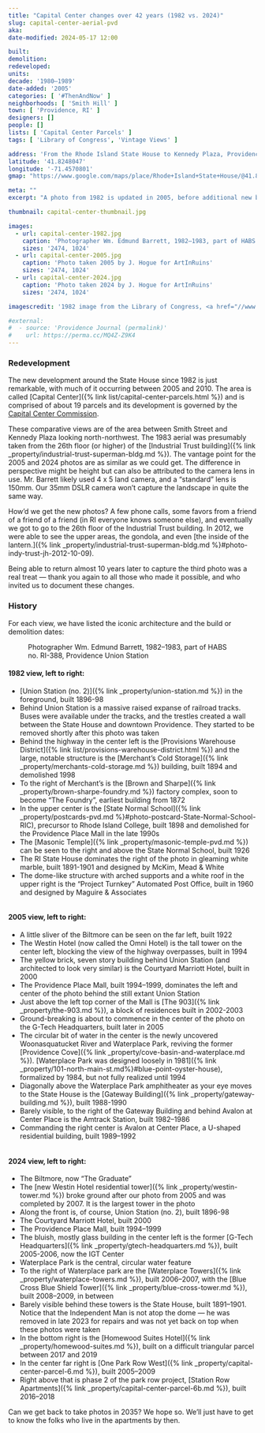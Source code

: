 ```yaml
---
title: "Capital Center changes over 42 years (1982 vs. 2024)"
slug: capital-center-aerial-pvd
aka:
date-modified: 2024-05-17 12:00

built:
demolition:
redeveloped:
units:
decade: '1980–1989'
date-added: '2005'
categories: [ '#ThenAndNow' ]
neighborhoods: [ 'Smith Hill' ]
town: [ 'Providence, RI' ]
designers: []
people: []
lists: [ 'Capital Center Parcels' ]
tags: [ 'Library of Congress', 'Vintage Views' ]

address: 'From the Rhode Island State House to Kennedy Plaza, Providence RI'
latitude: '41.8248047'
longitude: '-71.4570801'
gmap: "https://www.google.com/maps/place/Rhode+Island+State+House/@41.8248047,-71.4570801,14z/data=!3m1!5s0x89e4451a6437e02b:0x360c1fbe902280b!4m9!1m2!2m1!1scapital-center+providence+ri!3m5!1s0x89e4451a576adb33:0x4e520f7525043b6d!8m2!3d41.8307662!4d-71.4153037!15sChxjYXBpdGFsLWNlbnRlciBwcm92aWRlbmNlIHJpWh4iHGNhcGl0YWwgY2VudGVyIHByb3ZpZGVuY2UgcmmSARdzdGF0ZV9nb3Zlcm5tZW50X29mZmljZZoBI0NoWkRTVWhOTUc5blMwVkpRMEZuU1VSWk9XUlFPRkZSRUFF4AEA"

meta: ""
excerpt: "A photo from 1982 is updated in 2005, before additional new buildings rise up, and then again in 2024"

thumbnail: capital-center-thumbnail.jpg

images:
  - url: capital-center-1982.jpg
    caption: 'Photographer Wm. Edmund Barrett, 1982–1983, part of HABS no. RI-388, Providence Union Station'
    sizes: '2474, 1024'
  - url: capital-center-2005.jpg
    caption: 'Photo taken 2005 by J. Hogue for ArtInRuins'
    sizes: '2474, 1024'
  - url: capital-center-2024.jpg
    caption: 'Photo taken 2024 by J. Hogue for ArtInRuins'
    sizes: '2474, 1024'

imagescredit: '1982 image from the Library of Congress, <a href="//www.loc.gov/pictures/item/ri0377.photos.145737p/">Historic American Building Survey/Historical American Engineering Record of Union Station</a>'

#external:
#  - source: 'Providence Journal (permalink)'
#    url: https://perma.cc/MQ4Z-Z9K4
---
```


### Redevelopment

The new development around the State House since 1982 is just remarkable, with much of it occurring between 2005 and 2010. The area is called [Capital Center]({% link list/capital-center-parcels.html %}) and is comprised of about 19 parcels and its development is governed by the [Capital Center Commission](//www.providenceri.gov/planning/capital-center-commission/).

These comparative views are of the area between Smith Street and Kennedy Plaza looking north-northwest. The 1983 aerial was presumably taken from the 26th floor (or higher) of the [Industrial Trust building]({% link _property/industrial-trust-superman-bldg.md %}). The vantage point for the 2005 and 2024 photos are as similar as we could get. The difference in perspective might be height but can also be attributed to the camera lens in use. Mr. Barrett likely used 4 x 5 land camera, and a “standard” lens is 150mm. Our 35mm DSLR camera won’t capture the landscape in quite the same way.

How’d we get the new photos? A few phone calls, some favors from a friend of a friend of a friend (in RI everyone knows someone else), and eventually we got to go to the 26th floor of the Industrial Trust building. In 2012, we were able to see the upper areas, the gondola, and even [the inside of the lantern.]({% link _property/industrial-trust-superman-bldg.md %}#photo-indy-trust-jh-2012-10-09).

Being able to return almost 10 years later to capture the third photo was a real treat — thank you again to all those who made it possible, and who invited us to document these changes.


### History

For each view, we have listed the iconic architecture and the build or demolition dates:

<figure class="u__img" aria-hidden="true">
  <img src="{{ site.propimg_path }}{{ page.slug }}/capital-center-1982.jpg" alt="" />
  <figcaption>Photographer Wm. Edmund Barrett, 1982–1983, part of HABS no. RI-388, Providence Union Station</figcaption>
</figure>

#### 1982 view, left to right:

+ [Union Station (no. 2)]({% link _property/union-station.md %}) in the foreground, built 1896-98
+ Behind Union Station is a massive raised expanse of railroad tracks. Buses were available under the tracks, and the trestles created a wall between the State House and downtown Providence. They started to be removed shortly after this photo was taken
+ Behind the highway in the center left is the [Provisions Warehouse District]({% link list/provisions-warehouse-district.html %}) and the large, notable structure is the [Merchant’s Cold Storage]({% link _property/merchants-cold-storage.md %}) building, built 1894 and demolished 1998
+ To the right of Merchant’s is the [Brown and Sharpe]({% link _property/brown-sharpe-foundry.md %}) factory complex, soon to become “The Foundry”, earliest building from 1872
+ In the upper center is the [State Normal School]({% link _property/postcards-pvd.md %}#photo-postcard-State-Normal-School-RIC), precursor to Rhode Island College, built 1898 and demolished for the Providence Place Mall in the late 1990s
+ The [Masonic Temple]({% link _property/masonic-temple-pvd.md %}) can be seen to the right and above the State Normal School, built 1926
+ The RI State House dominates the right of the photo in gleaming white marble, built 1891-1901 and designed by McKim, Mead & White
+ The dome-like structure with arched supports and a white roof in the upper right is the “Project Turnkey” Automated Post Office, built in 1960 and designed by Maguire & Associates

<figure class="u__img" aria-hidden="true">
  <img src="{{ site.propimg_path }}{{ page.slug }}/capital-center-2005.jpg" alt="" />
</figure>

#### 2005 view, left to right:

+ A little sliver of the Biltmore can be seen on the far left, built 1922
+ The Westin Hotel (now called the Omni Hotel) is the tall tower on the center left, blocking the view of the highway overpasses, built in 1994
+ The yellow brick, seven story building behind Union Station (and architected to look very similar) is the Courtyard Marriott Hotel, built in 2000
+ The Providence Place Mall, built 1994–1999, dominates the left and center of the photo behind the still extant Union Station
+ Just above the left top corner of the Mall is [The 903]({% link _property/the-903.md %}), a block of residences built in 2002-2003
+ Ground-breaking is about to commence in the center of the photo on the G-Tech Headquarters, built later in 2005
+ The circular bit of water in the center is the newly uncovered Woonasquatucket River and Waterplace Park, reviving the former [Providence Cove]({% link _property/cove-basin-and-waterplace.md %}). [Waterplace Park was designed loosely in 1981]({% link _property/101-north-main-st.md%}#blue-point-oyster-house), formalized by 1984, but not fully realized until 1994
+ Diagonally above the Waterplace Park amphitheater as your eye moves to the State House is the [Gateway Building]({% link _property/gateway-building.md %}), built 1988-1990
+ Barely visible, to the right of the Gateway Building and behind Avalon at Center Place is the Amtrack Station, built 1982–1986
+ Commanding the right center is Avalon at Center Place, a U-shaped residential building, built 1989–1992

<figure class="u__img" aria-hidden="true">
  <img src="{{ site.propimg_path }}{{ page.slug }}/capital-center-2024.jpg" alt="" />
</figure>

#### 2024 view, left to right:

+ The Biltmore, now “The Graduate”
+ The [new Westin Hotel residential tower]({% link _property/westin-tower.md %}) broke ground after our photo from 2005 and was completed by 2007. It is the largest tower in the photo
+ Along the front is, of course, Union Station (no. 2), built 1896-98
+ The Courtyard Marriott Hotel, built 2000
+ The Providence Place Mall, built 1994–1999
+ The bluish, mostly glass building in the center left is the former [G-Tech Headquarters]({% link _property/gtech-headquarters.md %}), built 2005-2006, now the IGT Center
+ Waterplace Park is the central, circular water feature
+ To the right of Waterplace park are the [Waterplace Towers]({% link _property/waterplace-towers.md %}), built 2006–2007, with the [Blue Cross Blue Shield Tower]({% link _property/blue-cross-tower.md %}), built 2008–2009, in between
+ Barely visible behind these towers is the State House, built 1891–1901. Notice that the Independent Man is not atop the dome — he was removed in late 2023 for repairs and was not yet back on top when these photos were taken
+ In the bottom right is the [Homewood Suites Hotel]({% link _property/homewood-suites.md %}), built on a difficult triangular parcel between 2017 and 2019
+ In the center far right is [One Park Row West]({% link _property/capital-center-parcel-6.md %}), built 2005–2009
+ Right above that is phase 2 of the park row project, [Station Row Apartments]({% link _property/capital-center-parcel-6b.md %}), built 2016–2018

Can we get back to take photos in 2035? We hope so. We’ll just have to get to know the folks who live in the apartments by then.
